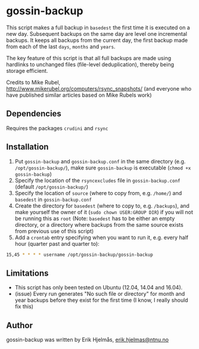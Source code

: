 # gossin-backup

This script makes a full backup in `basedest` the first time it is executed on 
a new day. Subsequent backups on the same day are level one incremental 
backups. It keeps all backups from the current day, the first backup made 
from each of the last `days`, `months` and `years`.

The key feature of this script is that all full backups are made using 
hardlinks to unchanged files (file-level deduplication), thereby being 
storage efficient.

Credits to Mike Rubel, http://www.mikerubel.org/computers/rsync_snapshots/
(and everyone who have published similar articles based on Mike Rubels work)

## Dependencies

Requires the packages `crudini` and `rsync`

## Installation

1. Put `gossin-backup` and `gossin-backup.conf` in the same directory (e.g.
`/opt/gossin-backup/`), make sure `gossin-backup` is executable (`chmod +x gossin-backup`)
2. Specify the location of the `rsyncexcludes` file in `gossin-backup.conf`
(default `/opt/gossin-backup/`)
3. Specify the location of `source` (where to copy from, e.g. `/home/`) and
`basedest` in `gossin-backup.conf`
4. Create the directory for `basedest` (where to copy to, e.g. `/backups`), and
make yourself the owner of it (`sudo chown USER:GROUP DIR`) if you will not be
running this as `root` (Note: `basedest` has to be either an empty directory,
or a directory where backups from the same source exists from previous use of
this script)
5. Add a `crontab` entry specifying when you want to run it, e.g. every half hour (quarter past and quarter to):
```bash
15,45 * * * * username /opt/gossin-backup/gossin-backup
```
 
## Limitations

+ This script has only been tested on Ubuntu (12.04, 14.04 and 16.04).
+ (issue) Every run generates "No such file or directory" for month and year
backups before they exist for the first time (I know, I really should fix this) 

## Author

gossin-backup was written by Erik Hjelmås, <erik.hjelmas@ntnu.no>
